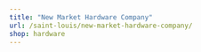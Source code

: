 ```yaml
---
title: "New Market Hardware Company"
url: /saint-louis/new-market-hardware-company/
shop: hardware
---
```

